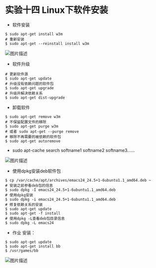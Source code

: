 # 实验十四 Linux下软件安装  


* 软件安装
```
$ sudo apt-get install w3m  
# 重新安装  
$ sudo apt-get --reinstall install w3m
```

![图片描述](https://dn-simplecloud.shiyanlou.com/courses/uid1079828-20190530-1559229721923)  

* 软件升级  

```
# 更新软件源
$ sudo apt-get update  
# 升级没有依赖问题的软件包  
$ sudo apt-get upgrade  
# 升级并解决依赖关系  
$ sudo apt-get dist-upgrade  
```  

* 卸载软件  

```
$ sudo apt-get remove w3m  
# 不保留配置文件的移除
$ sudo apt-get purge w3m
# 或者 sudo apt-get --purge remove
# 移除不再需要的被依赖的软件包
$ sudo apt-get autoremove
```

* sudo apt-cache search softname1 softname2 softname3……  

![图片描述](https://dn-simplecloud.shiyanlou.com/courses/uid1079828-20190530-1559230204866)  

* 使用dpkg安装deb软件包   

```
$ cp /var/cache/apt/archives/emacs24_24.5+1-6ubuntu1.1_amd64.deb ~  
# 安装之前参看deb包的信息  
$ sudo dpkg -I emacs24_24.5+1-6ubuntu1.1_amd64.deb  
# 使用dpkg安装
$ sudo dpkg -i emacs24_24.5+1-6ubuntu1.1_amd64.deb  
# 修复依赖关系的安装
$ sudo apt-get update
$ sudo apt-get -f install  
# 使用dpkg -L查看deb包目录信息
$ sudo dpkg -L emacs24
```

* 作业 
安装：
```
$ sudo apt-get update
$ sudo apt-get install bb
$ /usr/games/bb
```
![图片描述](https://dn-simplecloud.shiyanlou.com/courses/uid1079828-20190530-1559231283219)

